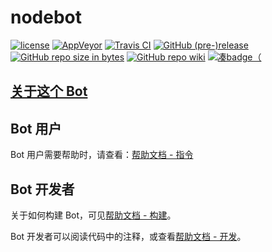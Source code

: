 # nodebot
[![license](https://img.shields.io/github/license/trustgit/nodebot.svg)](https://github.com/trustgit/nodebot/blob/master/LICENSE)
[![AppVeyor](https://ci.appveyor.com/api/projects/status/github/trustgit/nodebot?svg=true)](https://ci.appveyor.com/project/trustgit/nodebot)
[![Travis CI](https://www.travis-ci.org/trustgit/nodebot.svg)](https://www.travis-ci.org/trustgit/nodebot)
[![GitHub (pre-)release](https://img.shields.io/github/release/trustgit/nodebot/all.svg)](https://github.com/trustgit/nodebot/releases)
[![GitHub repo size in bytes](https://img.shields.io/github/repo-size/trustgit/nodebot.svg)](https://github.com/trustgit/nodebot/pulse)
[![GitHub repo wiki](https://img.shields.io/badge/read-repo%20wiki-ffaa55.svg)](https://github.com/trustgit/nodebot/wiki)
[![凑badge（](https://img.shields.io/badge/developed%20for-osu!-ff6699.svg)](https://osu.ppy.sh/home)

## [**关于这个 Bot**](https://github.com/trustgit/nodebot/wiki/About)

## Bot 用户
Bot 用户需要帮助时，请查看：[帮助文档 - 指令](https://github.com/trustgit/nodebot/wiki/Commands)

## Bot 开发者
关于如何构建 Bot，可见[帮助文档 - 构建](https://github.com/trustgit/nodebot/wiki/Build)。

Bot 开发者可以阅读代码中的注释，或查看[帮助文档 - 开发](https://github.com/trustgit/nodebot/wiki/Development)。
